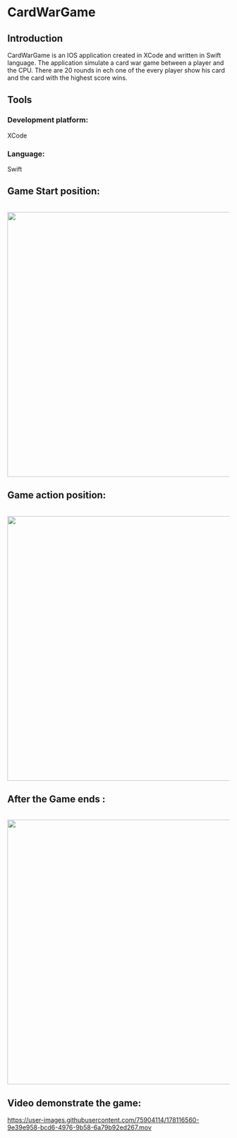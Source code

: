 # CardWarGame
## Introduction 
CardWarGame is an IOS application created in XCode and written in Swift language.
The application simulate a card war game between a player and the CPU.
There are 20 rounds in ech one of the every player show his card and the card with the highest score wins.

## Tools
### Development platform:
XCode
### Language:
Swift

## Game Start position:
</br>
<img src = https://user-images.githubusercontent.com/75904114/178115978-c504c3b5-0715-46ad-8152-3d35f4b86fd6.png width=600 > 

## Game action position:
</br>
<img src = https://user-images.githubusercontent.com/75904114/178116123-5cf7196f-7da6-4600-9d66-58c09d145df1.png width=600> 

## After the Game ends :
</br>
<img src = https://user-images.githubusercontent.com/75904114/178116156-38c08d91-f36d-469b-8bc2-6b45fc2066bb.png width=600 >

## Video demonstrate the game:



https://user-images.githubusercontent.com/75904114/178116560-9e39e958-bcd6-4976-9b58-6a79b92ed267.mov

